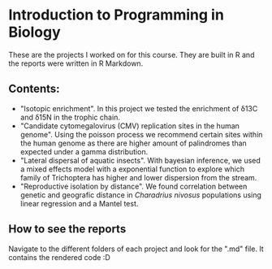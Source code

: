 # Introduction to Programming in Biology

These are the projects I worked on for this course. They are built in R and the reports were written in R Markdown.

## Contents:
- "Isotopic enrichment". In this project we tested the enrichment of δ13C and δ15N in the trophic chain.
- "Candidate cytomegalovirus (CMV) replication sites in the human genome". Using the poisson process we recommend certain sites within the human genome as there are higher amount of palindromes than expected under a gamma distribution.
- "Lateral dispersal of aquatic insects". With bayesian inference, we used a mixed effects model with a exponential function to explore which family of Trichoptera has higher and lower dispersion from the stream.
- "Reproductive isolation by distance". We found correlation between genetic and geografic distance in *Charadrius nivosus* populations using linear regression and a Mantel test.

## How to see the reports
Navigate to the different folders of each project and look for the ".md" file. It contains the rendered code :D
